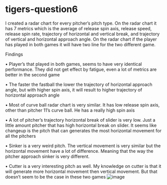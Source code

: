 # tigers-question6

I created a radar chart for every pitcher’s pitch type. On the radar chart it has 7 metrics which is the average of release spin axis, release speed, release spin rate, trajectory of horizontal and vertical break, and trajectory of vertical and horizontal approach angle. On the radar chart if the player has played in both games it will have two line for the two different game. 	


Findings
  
  •	Player’s that played in both games, seems to have very identical performance. They did not get effect by fatigue, even a lot of metrics are better in the second game
 
  •	The faster the fastball the lower the trajectory of horizontal approach angle, but with higher spin axis, it will result to higher trajectory of horizontal approach   angle
 
  •	Most of curve ball radar chart is very similar. It has low release spin axis, other than pitcher 11’s curve ball. He has a really high spin axis

  •	A lot of pitcher’s trajectory horizontal break of slider is very low. Just a little amount pitcher that has high horizontal break on slider. It seems like changeup     is the pitch that can generates the most horizontal movement for all the pitchers
 
  •	Sinker is a very weird pitch. The vertical movement is very similar but the horizontal movement have a lot of difference. Meaning that the way the pitcher approach     sinker is very different. 

  •	Cutter is a very interesting pitch as well. My knowledge on cutter is that it will generate more horizontal movement then vertical movement. But that doesn’t seem to   be the case in these two games
![image](https://github.com/user-attachments/assets/3fb1d4b2-0f50-4a3b-b4d3-2f3b222559d6)
